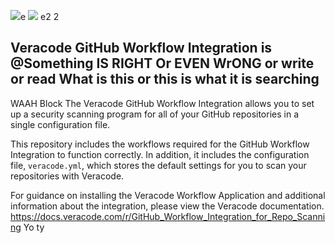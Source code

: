 <img src="imgs/vclogo-light-mode.png#gh-light-mode-only">e
<img src="imgs/vclogo-dark-mode.png#gh-dark-mode-only"> e2 2

## Veracode GitHub Workflow Integration is @Something IS RIGHT Or EVEN WrONG or write or read What is this or this is what it is searching
 WAAH Block
The Veracode GitHub Workflow Integration allows you to set up a security scanning program for all of your GitHub repositories in a single configuration file.

This repository includes the workflows required for the GitHub Workflow Integration to function correctly. In addition, it includes the configuration file, `veracode.yml`, which stores the default settings for you to scan your repositories with Veracode.

For guidance on installing the Veracode Workflow Application and additional information about the integration, please view the Veracode documentation.
https://docs.veracode.com/r/GitHub_Workflow_Integration_for_Repo_Scanning Yo ty
